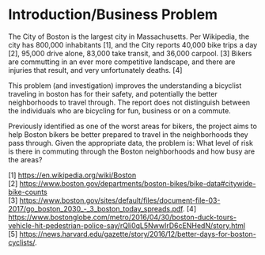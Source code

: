 # Introduction/Business Problem  

The City of Boston is the largest city in Massachusetts. Per Wikipedia, the city has 800,000 inhabitants [1], and the City reports 40,000 bike trips a day [2], 95,000 drive alone, 83,000 take transit, and 36,000 carpool. [3]  Bikers are commutting in an ever more competitive landscape, and there are injuries that result, and very unfortunately deaths. [4]  

This problem (and investigation) improves the understanding a bicyclist traveling in boston has for their safety, and potentially the better neighborhoods to travel through.  The report does not distinguish between the individuals who are bicycling for fun, business or on a commute. 

Previously identified as one of the worst areas for bikers, the project aims to help Boston bikers be better prepared to travel in the neighborhoods they pass through. Given the appropriate data, the problem is: What level of risk is there in commuting through the Boston neighborhoods and how busy are the areas? 

  [1] https://en.wikipedia.org/wiki/Boston  
[2] https://www.boston.gov/departments/boston-bikes/bike-data#citywide-bike-counts  
[3] https://www.boston.gov/sites/default/files/document-file-03-2017/go_boston_2030_-_3_boston_today_spreads.pdf. 
[4] https://www.bostonglobe.com/metro/2016/04/30/boston-duck-tours-vehicle-hit-pedestrian-police-say/rQli0qL5NwwIrD6cENHedN/story.html   
  [5] https://news.harvard.edu/gazette/story/2016/12/better-days-for-boston-cyclists/. 
